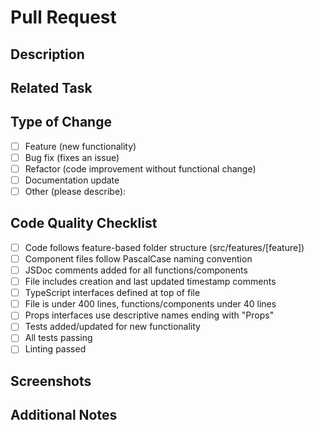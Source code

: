 # Pull Request

## Description
<!-- Provide a brief description of the changes in this PR -->

## Related Task
<!-- Link to task in DevProgress.md, e.g., Task 1.3 -->

## Type of Change
<!-- Mark the appropriate option with an "x" -->
- [ ] Feature (new functionality)
- [ ] Bug fix (fixes an issue)
- [ ] Refactor (code improvement without functional change)
- [ ] Documentation update
- [ ] Other (please describe):

## Code Quality Checklist
<!-- Verify that your code meets our standards -->
- [ ] Code follows feature-based folder structure (src/features/[feature])
- [ ] Component files follow PascalCase naming convention
- [ ] JSDoc comments added for all functions/components
- [ ] File includes creation and last updated timestamp comments
- [ ] TypeScript interfaces defined at top of file
- [ ] File is under 400 lines, functions/components under 40 lines
- [ ] Props interfaces use descriptive names ending with "Props"
- [ ] Tests added/updated for new functionality
- [ ] All tests passing
- [ ] Linting passed

## Screenshots
<!-- If applicable, add screenshots to help explain your changes -->

## Additional Notes
<!-- Any other information that would be helpful to reviewers -->
